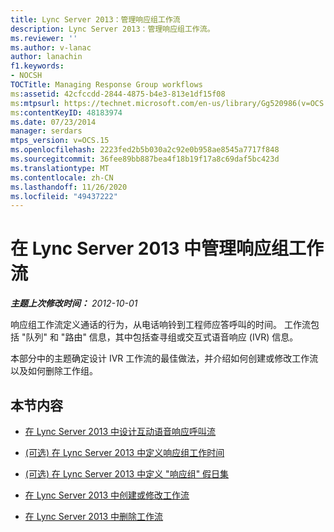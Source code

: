 ```yaml
---
title: Lync Server 2013：管理响应组工作流
description: Lync Server 2013：管理响应组工作流。
ms.reviewer: ''
ms.author: v-lanac
author: lanachin
f1.keywords:
- NOCSH
TOCTitle: Managing Response Group workflows
ms:assetid: 42cfccdd-2844-4875-b4e3-813e1df15f08
ms:mtpsurl: https://technet.microsoft.com/en-us/library/Gg520986(v=OCS.15)
ms:contentKeyID: 48183974
ms.date: 07/23/2014
manager: serdars
mtps_version: v=OCS.15
ms.openlocfilehash: 2223fed2b5b030a2c92e0b958ae8545a7717f848
ms.sourcegitcommit: 36fee89bb887bea4f18b19f17a8c69daf5bc423d
ms.translationtype: MT
ms.contentlocale: zh-CN
ms.lasthandoff: 11/26/2020
ms.locfileid: "49437222"
---
```

# <a name="managing-response-group-workflows-in-lync-server-2013"></a>在 Lync Server 2013 中管理响应组工作流

<div data-xmlns="http://www.w3.org/1999/xhtml">

<div class="topic" data-xmlns="http://www.w3.org/1999/xhtml" data-msxsl="urn:schemas-microsoft-com:xslt" data-cs="https://msdn.microsoft.com/">

<div data-asp="https://msdn2.microsoft.com/asp">



</div>

<div id="mainSection">

<div id="mainBody">

<span> </span>

_**主题上次修改时间：** 2012-10-01_

响应组工作流定义通话的行为，从电话响铃到工程师应答呼叫的时间。 工作流包括 "队列" 和 "路由" 信息，其中包括查寻组或交互式语音响应 (IVR) 信息。

本部分中的主题确定设计 IVR 工作流的最佳做法，并介绍如何创建或修改工作流以及如何删除工作组。

<div>

## <a name="in-this-section"></a>本节内容

  - [在 Lync Server 2013 中设计互动语音响应呼叫流](lync-server-2013-design-interactive-voice-response-call-flows.md)

  - [ (可选) 在 Lync Server 2013 中定义响应组工作时间](lync-server-2013-optional-define-response-group-business-hours.md)

  - [ (可选) 在 Lync Server 2013 中定义 "响应组" 假日集](lync-server-2013-optional-define-response-group-holiday-sets.md)

  - [在 Lync Server 2013 中创建或修改工作流](lync-server-2013-create-or-modify-a-workflow.md)

  - [在 Lync Server 2013 中删除工作流](lync-server-2013-delete-a-workflow.md)

</div>

</div>

<span> </span>

</div>

</div>

</div>


